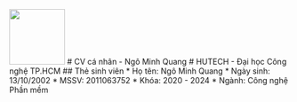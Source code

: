 <img src="https://source.unsplash.com/Mv9hjnEUHR4/600x800" alt="" style="width: 100px; height: 100px;">
# CV cá nhân - Ngô Minh Quang
# HUTECH - Đại học Công nghệ TP.HCM
## Thẻ sinh viên
*  Họ tên: Ngô Minh Quang
*  Ngày sinh: 13/10/2002
*  MSSV: 2011063752
*  Khóa: 2020 - 2024
*  Ngành: Công nghệ Phần mềm
